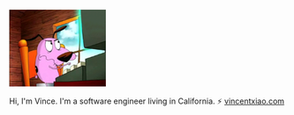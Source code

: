 <p>
  <img src="https://raw.githubusercontent.com/vince-ntx/vince-ntx/master/typing.gif" alt="typing" width=175>
</p>


Hi, I'm Vince. I'm a software engineer living in California. ⚡️ <a href="https://vincentxiao.com">vincentxiao.com</a>

